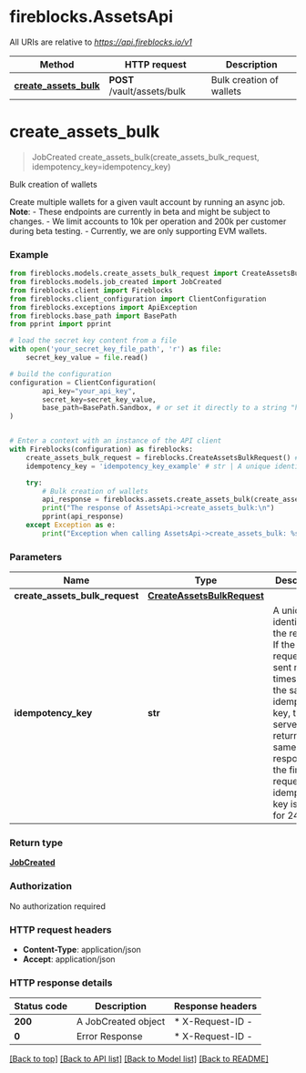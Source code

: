 # fireblocks.AssetsApi

All URIs are relative to *https://api.fireblocks.io/v1*

Method | HTTP request | Description
------------- | ------------- | -------------
[**create_assets_bulk**](AssetsApi.md#create_assets_bulk) | **POST** /vault/assets/bulk | Bulk creation of wallets


# **create_assets_bulk**
> JobCreated create_assets_bulk(create_assets_bulk_request, idempotency_key=idempotency_key)

Bulk creation of wallets

Create multiple wallets for a given vault account by running an async job. </br> **Note**: - These endpoints are currently in beta and might be subject to changes. - We limit accounts to 10k per operation and 200k per customer during beta testing. - Currently, we are only supporting EVM wallets. 

### Example


```python
from fireblocks.models.create_assets_bulk_request import CreateAssetsBulkRequest
from fireblocks.models.job_created import JobCreated
from fireblocks.client import Fireblocks
from fireblocks.client_configuration import ClientConfiguration
from fireblocks.exceptions import ApiException
from fireblocks.base_path import BasePath
from pprint import pprint

# load the secret key content from a file
with open('your_secret_key_file_path', 'r') as file:
    secret_key_value = file.read()

# build the configuration
configuration = ClientConfiguration(
        api_key="your_api_key",
        secret_key=secret_key_value,
        base_path=BasePath.Sandbox, # or set it directly to a string "https://sandbox-api.fireblocks.io/v1"
)


# Enter a context with an instance of the API client
with Fireblocks(configuration) as fireblocks:
    create_assets_bulk_request = fireblocks.CreateAssetsBulkRequest() # CreateAssetsBulkRequest | 
    idempotency_key = 'idempotency_key_example' # str | A unique identifier for the request. If the request is sent multiple times with the same idempotency key, the server will return the same response as the first request. The idempotency key is valid for 24 hours. (optional)

    try:
        # Bulk creation of wallets
        api_response = fireblocks.assets.create_assets_bulk(create_assets_bulk_request, idempotency_key=idempotency_key).result()
        print("The response of AssetsApi->create_assets_bulk:\n")
        pprint(api_response)
    except Exception as e:
        print("Exception when calling AssetsApi->create_assets_bulk: %s\n" % e)
```



### Parameters


Name | Type | Description  | Notes
------------- | ------------- | ------------- | -------------
 **create_assets_bulk_request** | [**CreateAssetsBulkRequest**](CreateAssetsBulkRequest.md)|  | 
 **idempotency_key** | **str**| A unique identifier for the request. If the request is sent multiple times with the same idempotency key, the server will return the same response as the first request. The idempotency key is valid for 24 hours. | [optional] 

### Return type

[**JobCreated**](JobCreated.md)

### Authorization

No authorization required

### HTTP request headers

 - **Content-Type**: application/json
 - **Accept**: application/json

### HTTP response details

| Status code | Description | Response headers |
|-------------|-------------|------------------|
**200** | A JobCreated object |  * X-Request-ID -  <br>  |
**0** | Error Response |  * X-Request-ID -  <br>  |

[[Back to top]](#) [[Back to API list]](../README.md#documentation-for-api-endpoints) [[Back to Model list]](../README.md#documentation-for-models) [[Back to README]](../README.md)

